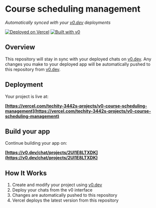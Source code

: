 # Course scheduling management

*Automatically synced with your [v0.dev](https://v0.dev) deployments*

[![Deployed on Vercel](https://img.shields.io/badge/Deployed%20on-Vercel-black?style=for-the-badge&logo=vercel)](https://vercel.com/techity-3442s-projects/v0-course-scheduling-management)
[![Built with v0](https://img.shields.io/badge/Built%20with-v0.dev-black?style=for-the-badge)](https://v0.dev/chat/projects/2Ul1E8LTXDK)

## Overview

This repository will stay in sync with your deployed chats on [v0.dev](https://v0.dev).
Any changes you make to your deployed app will be automatically pushed to this repository from [v0.dev](https://v0.dev).

## Deployment

Your project is live at:

**[https://vercel.com/techity-3442s-projects/v0-course-scheduling-management](https://vercel.com/techity-3442s-projects/v0-course-scheduling-management)**

## Build your app

Continue building your app on:

**[https://v0.dev/chat/projects/2Ul1E8LTXDK](https://v0.dev/chat/projects/2Ul1E8LTXDK)**

## How It Works

1. Create and modify your project using [v0.dev](https://v0.dev)
2. Deploy your chats from the v0 interface
3. Changes are automatically pushed to this repository
4. Vercel deploys the latest version from this repository
